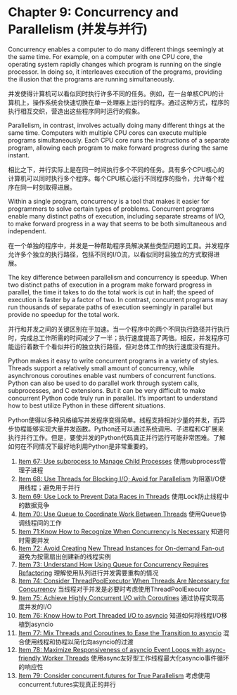 # Chapter 9: Concurrency and Parallelism (并发与并行)

Concurrency enables a computer to do many different things seemingly at the same time. For example, on a computer with one CPU core, the operating system rapidly changes which program is running on the single processor. In doing so, it interleaves execution of the programs, providing the illusion that the programs are running simultaneously.

并发使得计算机可以看似同时执行许多不同的任务。例如，在一台单核CPU的计算机上，操作系统会快速切换在单一处理器上运行的程序。通过这种方式，程序的执行相互交织，营造出这些程序同时运行的假象。

Parallelism, in contrast, involves actually doing many different things at the same time. Computers with multiple CPU cores can execute multiple programs simultaneously. Each CPU core runs the instructions of a separate program, allowing each program to make forward progress during the same instant.

相比之下，并行实际上是在同一时间执行多个不同的任务。具有多个CPU核心的计算机可以同时执行多个程序。每个CPU核心运行不同程序的指令，允许每个程序在同一时刻取得进展。

Within a single program, concurrency is a tool that makes it easier for programmers to solve certain types of problems. Concurrent programs enable many distinct paths of execution, including separate streams of I/O, to make forward progress in a way that seems to be both simultaneous and independent.

在一个单独的程序中，并发是一种帮助程序员解决某些类型问题的工具。并发程序允许多个独立的执行路径，包括不同的I/O流，以看似同时且独立的方式取得进展。

The key difference between parallelism and concurrency is speedup. When two distinct paths of execution in a program make forward progress in parallel, the time it takes to do the total work is cut in half; the speed of execution is faster by a factor of two. In contrast, concurrent programs may run thousands of separate paths of execution seemingly in parallel but provide no speedup for the total work.

并行和并发之间的关键区别在于加速。当一个程序中的两个不同执行路径并行执行时，完成总工作所需的时间减少了一半；执行速度提高了两倍。相反，并发程序可能运行着数千个看似并行的独立执行路径，但对总体工作的执行速度没有提升。

Python makes it easy to write concurrent programs in a variety of styles. Threads support a relatively small amount of concurrency, while asynchronous coroutines enable vast numbers of concurrent functions. Python can also be used to do parallel work through system calls, subprocesses, and C extensions. But it can be very difficult to make concurrent Python code truly run in parallel. It’s important to understand how to best utilize Python in these different situations.

Python使得以多种风格编写并发程序变得简单。线程支持相对少量的并发，而异步协程能够实现大量并发函数。Python还可以通过系统调用、子进程和C扩展来执行并行工作。但是，要使并发的Python代码真正并行运行可能非常困难。了解如何在不同情况下最好地利用Python是非常重要的。

1. [Item 67: Use subprocess to Manage Child Processes](Chapter-9-Item-67.md) 使用subprocess管理子进程
2. [Item 68: Use Threads for Blocking I/O; Avoid for Parallelism](Chapter-9-Item-68.md) 为阻塞I/O使用线程；避免用于并行
3. [Item 69: Use Lock to Prevent Data Races in Threads](Chapter-9-Item-69.md) 使用Lock防止线程中的数据竞争
4. [Item 70: Use Queue to Coordinate Work Between Threads](Chapter-9-Item-70.md) 使用Queue协调线程间的工作
5. [Item 71:Know How to Recognize When Concurrency Is Necessary](Chapter-9-Item-71.md) 知道何时需要并发
6. [Item 72: Avoid Creating New Thread Instances for On-demand Fan-out](Chapter-9-Item-72.md) 避免为按需扇出创建新的线程实例
7. [Item 73: Understand How Using Queue for Concurrency Requires Refactoring](Chapter-9-Item-73.md) 理解使用队列进行并发需要重构的情况
8. [Item 74: Consider ThreadPoolExecutor When Threads Are Necessary for Concurrency](Chapter-9-Item-74.md) 当线程对于并发是必要时考虑使用ThreadPoolExecutor
9. [Item 75: Achieve Highly Concurrent I/O with Coroutines](Chapter-9-Item-75.md) 通过协程实现高度并发的I/O
10. [Item 76: Know How to Port Threaded I/O to asyncio](Chapter-9-Item-76.md) 知道如何将线程I/O移植到asyncio
11. [Item 77: Mix Threads and Coroutines to Ease the Transition to asyncio](Chapter-9-Item-77.md) 混合使用线程和协程以简化向asyncio的过渡
12. [Item 78: Maximize Responsiveness of asyncio Event Loops with async-friendly Worker Threads](Chapter-9-Item-78.md) 使用async友好型工作线程最大化asyncio事件循环的响应性
13. [Item 79: Consider concurrent.futures for True Parallelism](Chapter-9-Item-79.md) 考虑使用concurrent.futures实现真正的并行